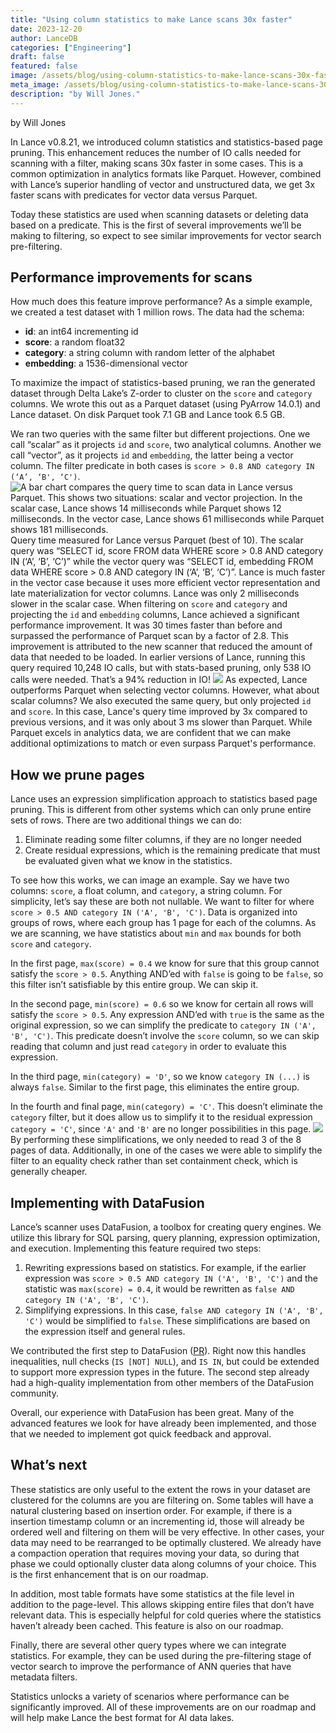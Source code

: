 ```yaml
---
title: "Using column statistics to make Lance scans 30x faster"
date: 2023-12-20
author: LanceDB
categories: ["Engineering"]
draft: false
featured: false
image: /assets/blog/using-column-statistics-to-make-lance-scans-30x-faster-86402ca541ee/preview-image.png
meta_image: /assets/blog/using-column-statistics-to-make-lance-scans-30x-faster-86402ca541ee/preview-image.png
description: "by Will Jones."
---
```


by Will Jones

In Lance v0.8.21, we introduced column statistics and statistics-based page pruning. This enhancement reduces the number of IO calls needed for scanning with a filter, making scans 30x faster in some cases. This is a common optimization in analytics formats like Parquet. However, combined with Lance’s superior handling of vector and unstructured data, we get 3x faster scans with predicates for vector data versus Parquet.

Today these statistics are used when scanning datasets or deleting data based on a predicate. This is the first of several improvements we’ll be making to filtering, so expect to see similar improvements for vector search pre-filtering.

## Performance improvements for scans

How much does this feature improve performance? As a simple example, we created a test dataset with 1 million rows. The data had the schema:

- **id**: an int64 incrementing id
- **score**: a random float32
- **category**: a string column with random letter of the alphabet
- **embedding**: a 1536-dimensional vector

To maximize the impact of statistics-based pruning, we ran the generated dataset through Delta Lake’s Z-order to cluster on the `score` and `category` columns. We wrote this out as a Parquet dataset (using PyArrow 14.0.1) and Lance dataset. On disk Parquet took 7.1 GB and Lance took 6.5 GB.

We ran two queries with the same filter but different projections. One we call “scalar” as it projects `id` and `score`, two analytical columns. Another we call “vector”, as it projects `id` and `embedding`, the latter being a vector column. The filter predicate in both cases is `score > 0.8 AND category IN (‘A’, ‘B', ‘C')`.
![A bar chart compares the query time to scan data in Lance versus Parquet. This shows two situations: scalar and vector projection. In the scalar case, Lance shows 14 milliseconds while Parquet shows 12 milliseconds. In the vector case, Lance shows 61 milliseconds while Parquet shows 181 milliseconds.](https://miro.medium.com/v2/resize:fit:626/1*7tXr8Z4-O2Xj0i4Nrk69Dw.png)Query time measured for Lance versus Parquet (best of 10). The scalar query was “SELECT id, score FROM data WHERE score > 0.8 AND category IN (‘A’, ‘B’, ‘C’)” while the vector query was “SELECT id, embedding FROM data WHERE score > 0.8 AND category IN (‘A’, ‘B’, ‘C’)”. Lance is much faster in the vector case because it uses more efficient vector representation and late materialization for vector columns. Lance was only 2 milliseconds slower in the scalar case.
When filtering on `score` and `category` and projecting the `id` and `embedding` columns, Lance achieved a significant performance improvement. It was 30 times faster than before and surpassed the performance of Parquet scan by a factor of 2.8. This improvement is attributed to the new scanner that reduced the amount of data that needed to be loaded. In earlier versions of Lance, running this query required 10,248 IO calls, but with stats-based pruning, only 538 IO calls were needed. That’s a 94% reduction in IO!
![](https://miro.medium.com/v2/resize:fit:770/1*M0NV2WemCVfpZyEDdPeaQA.png)
As expected, Lance outperforms Parquet when selecting vector columns. However, what about scalar columns? We also executed the same query, but only projected `id` and `score`. In this case, Lance's query time improved by 3x compared to previous versions, and it was only about 3 ms slower than Parquet. While Parquet excels in analytics data, we are confident that we can make additional optimizations to match or even surpass Parquet's performance.

## How we prune pages

Lance uses an expression simplification approach to statistics based page pruning. This is different from other systems which can only prune entire sets of rows. There are two additional things we can do:

1. Eliminate reading some filter columns, if they are no longer needed
2. Create residual expressions, which is the remaining predicate that must be evaluated given what we know in the statistics.

To see how this works, we can image an example. Say we have two columns: `score`, a float column, and `category`, a string column. For simplicity, let’s say these are both not nullable. We want to filter for where `score > 0.5 AND category IN ('A', 'B', 'C')`. Data is organized into groups of rows, where each group has 1 page for each of the columns. As we are scanning, we have statistics about `min` and `max` bounds for both `score` and `category`.

In the first page, `max(score) = 0.4` we know for sure that this group cannot satisfy the `score > 0.5`. Anything AND’ed with `false` is going to be `false`, so this filter isn’t satisfiable by this entire group. We can skip it.

In the second page, `min(score) = 0.6` so we know for certain all rows will satisfy the `score > 0.5`. Any expression AND’ed with `true` is the same as the original expression, so we can simplify the predicate to `category IN ('A', 'B', 'C')`. This predicate doesn’t involve the `score` column, so we can skip reading that column and just read `category` in order to evaluate this expression.

In the third page, `min(category) = 'D'`, so we know `category IN (...)` is always `false`. Similar to the first page, this eliminates the entire group.

In the fourth and final page, `min(category) = 'C'`. This doesn’t eliminate the `category` filter, but it does allow us to simplify it to the residual expression `category = 'C'`, since `'A'` and `'B'` are no longer possibilities in this page.
![](https://miro.medium.com/v2/resize:fit:770/1*j_KLVrtfn0CJh0kBTn2P1Q.png)
By performing these simplifications, we only needed to read 3 of the 8 pages of data. Additionally, in one of the cases we were able to simplify the filter to an equality check rather than set containment check, which is generally cheaper.

## Implementing with DataFusion

Lance’s scanner uses DataFusion, a toolbox for creating query engines. We utilize this library for SQL parsing, query planning, expression optimization, and execution. Implementing this feature required two steps:

1. Rewriting expressions based on statistics. For example, if the earlier expression was `score > 0.5 AND category IN ('A', 'B', 'C')` and the statistic was `max(score) = 0.4`, it would be rewritten as `false AND category IN ('A', 'B', 'C')`.
2. Simplifying expressions. In this case, `false AND category IN ('A', 'B', 'C')` would be simplified to `false`. These simplifications are based on the expression itself and general rules.

We contributed the first step to DataFusion ([PR](https://github.com/apache/arrow-datafusion/pull/7467)). Right now this handles inequalities, null checks (`IS [NOT] NULL`), and `IS IN`, but could be extended to support more expression types in the future. The second step already had a high-quality implementation from other members of the DataFusion community.

Overall, our experience with DataFusion has been great. Many of the advanced features we look for have already been implemented, and those that we needed to implement got quick feedback and approval.

## What’s next

These statistics are only useful to the extent the rows in your dataset are clustered for the columns are you are filtering on. Some tables will have a natural clustering based on insertion order. For example, if there is a insertion timestamp column or an incrementing id, those will already be ordered well and filtering on them will be very effective. In other cases, your data may need to be rearranged to be optimally clustered. We already have a compaction operation that requires moving your data, so during that phase we could optionally cluster data along columns of your choice. This is the first enhancement that is on our roadmap.

In addition, most table formats have some statistics at the file level in addition to the page-level. This allows skipping entire files that don’t have relevant data. This is especially helpful for cold queries where the statistics haven’t already been cached. This feature is also on our roadmap.

Finally, there are several other query types where we can integrate statistics. For example, they can be used during the pre-filtering stage of vector search to improve the performance of ANN queries that have metadata filters.

Statistics unlocks a variety of scenarios where performance can be significantly improved. All of these improvements are on our roadmap and will help make Lance the best format for AI data lakes.
